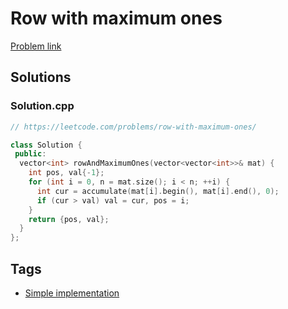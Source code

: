 # Row with maximum ones

[Problem link](https://leetcode.com/problems/row-with-maximum-ones/)

## Solutions


### Solution.cpp
```cpp
// https://leetcode.com/problems/row-with-maximum-ones/

class Solution {
 public:
  vector<int> rowAndMaximumOnes(vector<vector<int>>& mat) {
    int pos, val{-1};
    for (int i = 0, n = mat.size(); i < n; ++i) {
      int cur = accumulate(mat[i].begin(), mat[i].end(), 0);
      if (cur > val) val = cur, pos = i;
    }
    return {pos, val};
  }
};
```
## Tags

* [Simple implementation](/README.md#Simple_implementation)
